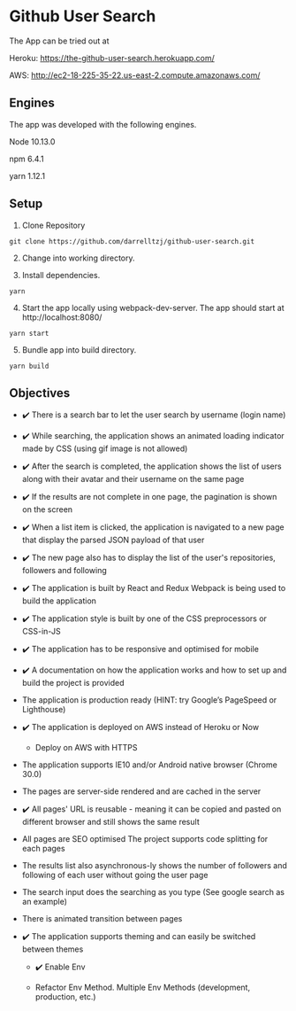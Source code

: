 # Github User Search

The App can be tried out at

Heroku: https://the-github-user-search.herokuapp.com/

AWS: http://ec2-18-225-35-22.us-east-2.compute.amazonaws.com/

## Engines

The app was developed with the following engines.

 Node 10.13.0

 npm 6.4.1

 yarn 1.12.1

## Setup

1) Clone Repository
```
git clone https://github.com/darrelltzj/github-user-search.git
```

2) Change into working directory.

3) Install dependencies.

```
yarn
```

4) Start the app locally using webpack-dev-server. The app should start at http://localhost:8080/

```
yarn start
```

5) Bundle app into build directory.

```
yarn build
```

## Objectives

* ✔️ There is a search bar to let the user search by username (login name)

* ✔️ While searching, the application shows an animated loading indicator made by CSS (using gif image is not allowed)

* ✔️ After the search is completed, the application shows the list of users along with their avatar and their username on the same page

* ✔️ If the results are not complete in one page, the pagination is shown on the screen

* ✔️ When a list item is clicked, the application is navigated to a new page that display the parsed JSON payload of that user

* ✔️ The new page also has to display the list of the user's repositories, followers and following

* ✔️ The application is built by React and Redux
Webpack is being used to build the application

* ✔️ The application style is built by one of the CSS preprocessors or CSS-in-JS

* ✔️ The application has to be responsive and optimised for mobile

* ✔️ A documentation on how the application works and how to set up and build the project is provided

* The application is production ready (HINT: try Google’s PageSpeed or Lighthouse)

* ✔️ The application is deployed on AWS instead of Heroku or Now

    * Deploy on AWS with HTTPS

* The application supports IE10 and/or Android native browser (Chrome 30.0)

* The pages are server-side rendered and are cached in the server

* ✔️ All pages' URL is reusable - meaning it can be copied and pasted on different browser and still shows the same result

* All pages are SEO optimised
The project supports code splitting for each pages

* The results list also asynchronous-ly shows the number of followers and following of each user without going the user page

* The search input does the searching as you type (See google search as an example)

* There is animated transition between pages

* ✔️ The application supports theming and can easily be switched between themes

    * ✔️ Enable Env

    * Refactor Env Method. Multiple Env Methods (development, production, etc.)
